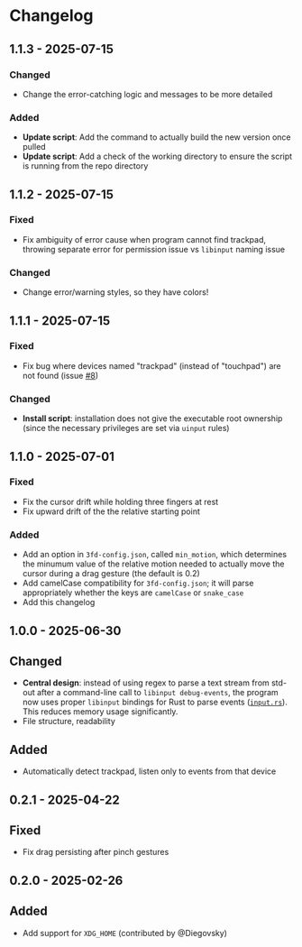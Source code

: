 # Changelog


## 1.1.3 - 2025-07-15

### Changed

- Change the error-catching logic and messages to be more detailed

### Added

- **Update script**: Add the command to actually build the new version once pulled
- **Update script**: Add a check of the working directory to ensure the script is running from the repo directory

## 1.1.2 - 2025-07-15

### Fixed

- Fix ambiguity of error cause when program cannot find trackpad, throwing separate error for permission issue vs `libinput` naming issue

### Changed

- Change error/warning styles, so they have colors!

## 1.1.1 - 2025-07-15

### Fixed

- Fix bug where devices named "trackpad" (instead of "touchpad") are not found (issue [#8](https://github.com/lmr97/linux-3-finger-drag/issues/8#issuecomment-3073401437))

### Changed

- **Install script**: installation does not give the executable root ownership (since the necessary privileges are set via `uinput` rules)

## 1.1.0 - 2025-07-01

### Fixed

- Fix the cursor drift while holding three fingers at rest
- Fix upward drift of the the relative starting point 

### Added

- Add an option in `3fd-config.json`, called `min_motion`, which determines the minumum value of the relative motion needed to actually move the cursor during a drag gesture (the default is 0.2)
- Add camelCase compatibility for `3fd-config.json`; it will parse appropriately whether the keys are `camelCase` or `snake_case`
- Add this changelog

## 1.0.0 - 2025-06-30

## Changed

- **Central design**: instead of using regex to parse a text stream from std-out after a command-line call to `libinput debug-events`, the program now uses proper `libinput` bindings for Rust to parse events ([`input.rs`](https://crates.io/crates/input)). This reduces memory usage significantly.
- File structure, readability

## Added

- Automatically detect trackpad, listen only to events from that device


## 0.2.1 - 2025-04-22

## Fixed

- Fix drag persisting after pinch gestures


## 0.2.0 - 2025-02-26

## Added

- Add support for `XDG_HOME` (contributed by @Diegovsky)

